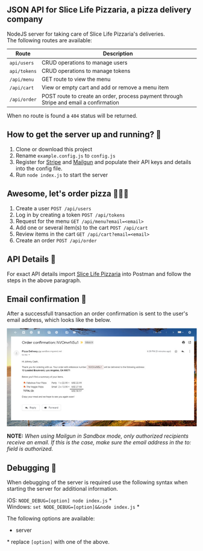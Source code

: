 ## JSON API for Slice Life Pizzaria, a pizza delivery company

NodeJS server for taking care of Slice Life Pizzaria's deliveries.<br>
The following routes are available:

| Route | Description |
| --- | --- |
|`api/users` | CRUD operations to manage users
|`api/tokens` | CRUD operations to manage tokens
|`/api/menu` | GET route to view the menu
|`/api/cart` | View or empty cart and add or remove a menu item
|`/api/order` | POST route to create an order, process payment through Stripe and email a confirmation

When no route is found a `404` status will be returned.


## How to get the server up and running? 🚀

1. Clone or download this project
2. Rename `example.config.js` to `config.js`
3. Register for [Stripe](https://stripe.com) and [Mailgun](https://www.mailgun.com) and populate their API keys and details into the config file.
4. Run `node index.js` to start the server


## Awesome, let's order pizza 🍕🍕🍕

1. Create a user `POST /api/users`
2. Log in by creating a token `POST /api/tokens`
3. Request for the menu `GET /api/menu?email=<email>`
4. Add one or several item(s) to the cart `POST /api/cart`
5. Review items in the cart `GET /api/cart?email=<email>`
5. Create an order `POST /api/order`


## API Details 📘

For exact API details import [Slice Life Pizzaria](https://raw.githubusercontent.com/rscheffers82/slice-life-pizzaria/master/public/Slice-Life-Pizzaria.postman_collection.json) into Postman and follow the steps in the above paragraph.


## Email confirmation 📧

After a successfull transaction an order confirmation is sent to the user's email address, which looks like the below.

![Order Confirmation email](https://raw.githubusercontent.com/rscheffers82/slice-life-pizzaria/master/public/email-example.jpg)

**NOTE:** _When using Mailgun in Sandbox mode, only authorized recipients receive an email. If this is the case, make sure the email address in the to: field is authorized._


## Debugging 🐜

When debugging of the server is required use the following syntax when starting the server for additional information.

iOS: `NODE_DEBUG=[option] node index.js` \*<br>
Windows: `set NODE_DEBUG=[option]&&node index.js` \*

The following options are available:
- server

\* replace `[option]` with one of the above.